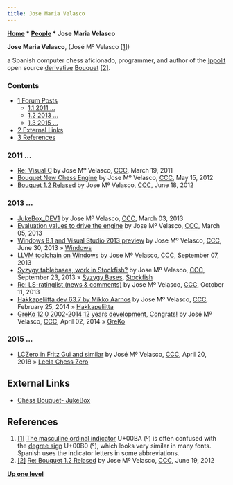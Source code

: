 ```yaml
---
title: Jose Maria Velasco
---
```

**[Home](Home "Home") \* [People](People "People") \* Jose Maria Velasco**


**Jose Maria Velasco**, (José Mº Velasco <a id="cite-note-1" href="#cite-ref-1">[1]</a>)  

a Spanish computer chess aficionado, programmer, and author of the [Ippolit](Ippolit "Ippolit") open source [derivative](Category:Derivative "Category:Derivative") [Bouquet](Bouquet "Bouquet") <a id="cite-note-2" href="#cite-ref-2">[2]</a>.



### Contents


* [1 Forum Posts](#forum-posts)
	+ [1.1 2011 ...](#2011-...)
	+ [1.2 2013 ...](#2013-...)
	+ [1.3 2015 ...](#2015-...)
* [2 External Links](#external-links)
* [3 References](#references)






### 2011 ...


* [Re: Visual C](http://www.talkchess.com/forum/viewtopic.php?topic_view=threads&p=399818&t=38467) by Jose Mº Velasco, [CCC](CCC "CCC"), March 19, 2011
* [Bouquet New Chess Engine](http://www.talkchess.com/forum/viewtopic.php?t=43714) by Jose Mº Velasco, [CCC](CCC "CCC"), May 15, 2012
* [Bouquet 1.2 Relased](http://www.talkchess.com/forum/viewtopic.php?t=44110) by Jose Mº Velasco, [CCC](CCC "CCC"), June 18, 2012


### 2013 ...


* [JukeBox\_DEV1](http://www.talkchess.com/forum/viewtopic.php?t=47400) by Jose Mº Velasco, [CCC](CCC "CCC"), March 03, 2013
* [Evaluation values to drive the engine](http://www.talkchess.com/forum/viewtopic.php?t=47418) by Jose Mº Velasco, [CCC](CCC "CCC"), March 05, 2013
* [Windows 8.1 and Visual Studio 2013 preview](http://www.talkchess.com/forum/viewtopic.php?t=48481) by Jose Mº Velasco, [CCC](CCC "CCC"), June 30, 2013 » [Windows](Windows "Windows")
* [LLVM toolchain on Windows](http://www.talkchess.com/forum/viewtopic.php?t=49272) by Jose Mº Velasco, [CCC](CCC "CCC"), September 07, 2013
* [Syzygy tablebases, work in Stockfish?](http://www.talkchess.com/forum/viewtopic.php?t=49439) by Jose Mº Velasco, [CCC](CCC "CCC"), September 23, 2013 » [Syzygy Bases](Syzygy_Bases "Syzygy Bases"), [Stockfish](Stockfish "Stockfish")
* [Re: LS-ratinglist (news & comments)](http://www.talkchess.com/forum/viewtopic.php?p=537842&highlight=#537842) by Jose Mº Velasco, [CCC](CCC "CCC"), October 11, 2013
* [Hakkapeliitta dev 63.7 by Mikko Aarnos](http://www.talkchess.com/forum/viewtopic.php?t=51406) by Jose Mº Velasco, [CCC](CCC "CCC"), February 25, 2014 » [Hakkapeliitta](Hakkapeliitta "Hakkapeliitta")
* [GreKo 12.0 2002-2014 12 years development, Congrats!](http://www.talkchess.com/forum/viewtopic.php?p=564820) by José Mº Velasco, [CCC](CCC "CCC"), April 02, 2014 » [GreKo](GreKo "GreKo")


### 2015 ...


* [LCZero in Fritz Gui and similar](http://www.talkchess.com/forum3/viewtopic.php?f=2&t=67173) by José Mº Velasco, [CCC](CCC "CCC"), April 20, 2018 » [Leela Chess Zero](Leela_Chess_Zero "Leela Chess Zero")


## External Links


* [Chess Bouquet- JukeBox](https://sites.google.com/site/chessbouquet/)


## References


1. <a id="cite-ref-1" href="#cite-note-1">[1]</a> [The masculine ordinal indicator](https://en.wikipedia.org/wiki/Ordinal_indicator#Galician.2C_Italian.2C_Portuguese.2C_and_Spanish) U+00BA (º) is often confused with the [degree sign](https://en.wikipedia.org/wiki/Degree_symbol) U+00B0 (°), which looks very similar in many fonts. Spanish uses the indicator letters in some abbreviations.
2. <a id="cite-ref-2" href="#cite-note-2">[2]</a> [Re: Bouquet 1.2 Relased](http://www.talkchess.com/forum3/viewtopic.php?t=44110&start=2) by Jose Mº Velasco, [CCC](CCC "CCC"), June 19, 2012

**[Up one level](People "People")**







 
